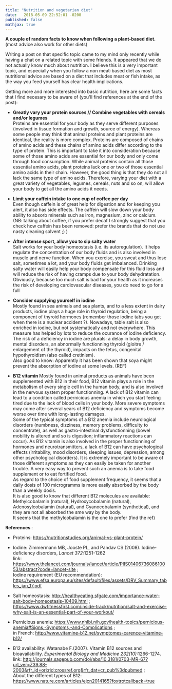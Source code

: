 ```yaml
---
title: "Nutrition and vegetarian diet"
date:   2018-05-09 22:52:01 -0200
published: false
mathjax: true
---
```


<strong> A couple of random facts to know when following a plant-based diet. </strong> (most advice also work for other diets)

Writing a post on that specific topic came to my mind only recently while having a chat on a related topic with some friends.
It appeared that we do not actually know much about nutrition.
I believe this is a very important topic, and especially when you follow a non meat-based diet as most nutritional advice are based on a diet that includes meat or fish intake, as the way you feed yourself has clear health implications.

Getting more and more interested into basic nutrition, here are some facts that I find necesary to be aware of (you'll find references at the end of the post): 

- <strong> Greatly vary your protein sources // Combine vegetables with cereals and/or legumes </strong> <br>
Proteins are essential for your body as they serve different purposes (involved in tissue formation and growth, source of energy). 
Whereas some people may think that animal proteins and plant proteins are identical, the reality is more complex. Proteins are composed of chains of amino acids and these chains of amino acids differ according to the type of protein. This is important to take it into consideration because some of those amino acids are essential for our body and only come through food consumption. 
While animal proteins contain all those essential amino acids, plant proteins lack one or two of those essential amino acids in their chain. However, the good thing is that they do not all lack the same type of amino acids. Therefore, varying your diet with a great variety of vegetables, legumes, cereals, nuts and so on, will allow your body to get all the amino acids it needs. 

- <strong> Limit your caffein intake to one cup of coffee per day </strong> <br>
Even though caffein is of great help for digestion and for keeping you alert, it also has side effects.
The caffein will slow down your body ability to absorb minerals such as iron, magnesium, zinc or calcium. <br>
(NB: talking about coffee, if you prefer decaf I strongly suggest that you check how caffein has been removed: prefer the brands that do not use nasty cleaning solvent ;) )

- <strong> After intense sport, allow you to sip salty water </strong> <br>
Salt works for your body homeostasis (i.e. its autoregulation). It helps regulate the concentration of our body fluids and is also involved in muscle and nerve function. When you exercise, you sweat and thus lose salt, sometimes a lot, and your body fluids get imbalanced. Drinking salty water will easily help your body compensate for this fluid loss and will reduce the risk of having cramps due to your body dehydratation. <br>
Obviously, because too much salt is bad for your health as it increases the risk of developing cardiovascular diseases, you do need to go for a full 

- <strong> Consider supplying yourself in iodine </strong> <br>
Mostly found in sea animals and sea plants, and to a less extent in dairy products, iodine plays a huge role in thyroid regulation, being a component of thyroid hormones (remember those iodine tabs you get when there is a nuclear accident ?). Nowadays, table salt is also enriched in iodine, but not systematically and not everywhere. This measure has helped by lots to reduce the ocurance of iodine deficiency. <br>
The risk of a deficiency in iodine are plurals: a delay in body growth, mental disorders, an abnormally functionning thyroid (gloitre / enlargement of the thyroid), impacts on the fetus, congenital hypothyroidism (also called cretinism). <br>
Also good to know: Apparently it has been shown that soya might prevent the absorption of iodine at some levels. (REF)
  
- <strong> B12 vitamin </strong>
Mostly found in animal products as animals have been supplemented with B12 in their food, B12 vitamin plays a role in the metabolism of every single cell in the human body, and is also involved in the nervous system proper functionning.
A lack of B12 vitamin can lead to a condition called pernicious anemia in which you start feeling tired due to the lack of blood cells in your body. More severe symptoms may come after several years of B12 deficiency and symptoms become worse over time with long-lasting damages. <br>
Some of the typical symptoms of a B12 anemia include neurological disorders (numbness, dizziness, memory problems, difficulty to concentrate), as well as gastro-intestinal dysfunctionning (bowel mobility is altered and so is digestion; inflammatory reactions can occur). As B12 vitamin is also involved in the proper functionning of hormones and neurotransmitters, a lack of B12 can have psychological effects (irritability, mood disorders, sleeping issues, depression, among other psychological disorders).
It is extremely important to be aware of those different symptoms as they can easily be taken for another trouble.
A very easy way to prevent such an anemia is to take food supplement or to eat fortified food. <br>
As regard to the choice of food supplement frequency, it seems that a daily dosis of 100 microgramms is more easily absorbed by the body than a weekly dosis. <br>
It is also good to know that different B12 molecules are available: Methylcobalamin (natural), Hydroxycobalamin (natural), Adenosylcobalamin (natural), and Cyanocobalamin (synthetical), and they are not all absorbed the sme way by the body. <br>
It seems that the methylcobalamin is the one to prefer (find the ref)



<strong> References </strong>:
- Proteins: https://nutritionstudies.org/animal-vs-plant-protein/

- Iodine: Zimmermann MB, Jooste PL, and Pandav CS (2008). Iodine-deficiency disorders, *Lancet 372*:1251-1262 <br>
link: https://www.thelancet.com/journals/lancet/article/PIIS0140673608610053/abstract?code=lancet-site ; <br>
Iodine requirement (EU recommendation): https://www.efsa.europa.eu/sites/default/files/assets/DRV_Summary_tables_jan_17.pdf

- Salt homeostasis: http://healthyeating.sfgate.com/importance-water-salt-body-homeostasis-10409.html ; <br> https://www.dwfitnessfirst.com/inside-track/nutrition/salt-and-exercise-why-salt-is-an-essential-part-of-your-workout/

- Pernicious anemia: https://www.nhlbi.nih.gov/health-topics/pernicious-anemia#Signs,-Symptoms,-and-Complications ; <br> in French: http://www.vitamine-b12.net/symptomes-carence-vitamine-b12/

- B12 availability: Watanabe F.(2007). Vitamin B12 sources and bioavailability.  *Experimental Biology and Medicine 232(10)*:1266-1274. <br>
link: http://journals.sagepub.com/doi/abs/10.3181/0703-MR-67?url_ver=Z39.88-2003&rfr_id=ori:rid:crossref.org&rfr_dat=cr_pub%3dpubmed ; <br>
About the different types of B12: https://www.nature.com/articles/ejcn2014165?foxtrotcallback=true
